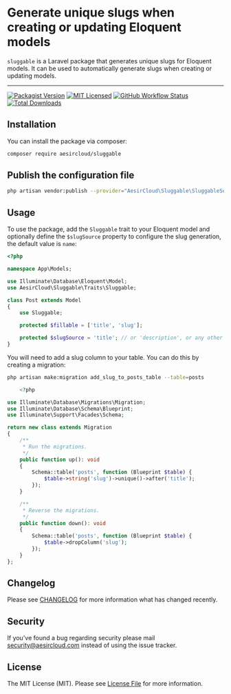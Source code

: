 # Generate unique slugs when creating or updating Eloquent models

`sluggable` is a Laravel package that generates unique slugs for Eloquent models. It can be used to automatically generate slugs when creating or updating models.

---

[![Packagist Version](https://img.shields.io/packagist/v/aesircloud/sluggable)](https://packagist.org/packages/aesircloud/sluggable)
[![MIT Licensed](https://img.shields.io/badge/license-MIT-brightgreen.svg?style=flat-square)](LICENSE.md)
[![GitHub Workflow Status](https://img.shields.io/github/actions/workflow/status/aesircloud/sluggable/tests.yml)](https://github.com/aesircloud/sluggable/actions)
[![Total Downloads](https://img.shields.io/packagist/dt/aesircloud/sluggable.svg?style=flat-square)](https://packagist.org/packages/aesircloud/sluggable)

## Installation

You can install the package via composer:

```bash
composer require aesircloud/sluggable
```

## Publish the configuration file
```bash
php artisan vendor:publish --provider="AesirCloud\Sluggable\SluggableServiceProvider"
```

## Usage

To use the package, add the `Sluggable` trait to your Eloquent model and optionally define the `$slugSource` property to configure the slug generation, the default value is `name`:

```php
<?php

namespace App\Models;

use Illuminate\Database\Eloquent\Model;
use AesirCloud\Sluggable\Traits\Sluggable;

class Post extends Model
{
    use Sluggable;

    protected $fillable = ['title', 'slug'];

    protected $slugSource = 'title'; // or 'description', or any other field
}
```

You will need to add a slug column to your table. You can do this by creating a migration:

```bash
php artisan make:migration add_slug_to_posts_table --table=posts
```

```php
    <?php

use Illuminate\Database\Migrations\Migration;
use Illuminate\Database\Schema\Blueprint;
use Illuminate\Support\Facades\Schema;

return new class extends Migration
{
    /**
     * Run the migrations.
     */
    public function up(): void
    {
        Schema::table('posts', function (Blueprint $table) {
            $table->string('slug')->unique()->after('title');
        });
    }

    /**
     * Reverse the migrations.
     */
    public function down(): void
    {
        Schema::table('posts', function (Blueprint $table) {
            $table->dropColumn('slug');
        });
    }
};

```

## Changelog

Please see [CHANGELOG](CHANGELOG.md) for more information what has changed recently.

## Security

If you've found a bug regarding security please mail [security@aesircloud.com](mailto:security@aesircloud.com) instead of using the issue tracker.

## License

The MIT License (MIT). Please see [License File](LICENSE.md) for more information.